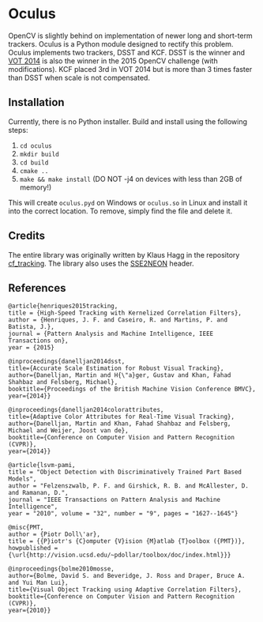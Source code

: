 # Oculus

OpenCV is slightly behind on implementation of newer long and short-term trackers. Oculus is a Python module designed to rectify this problem. Oculus implements two trackers, DSST and KCF. DSST is the winner and [VOT 2014](http://www.votchallenge.net/vot2014/download/vot_2014_paper.pdf) is also the winner in the 2015 OpenCV challenge (with modifications). KCF placed 3rd in VOT 2014 but is more than 3 times faster than DSST when scale is not compensated.

## Installation

Currently, there is no Python installer. Build and install using the following steps:

1. `cd oculus`
2. `mkdir build`
3. `cd build`
4. `cmake ..`
5. `make && make install` (DO NOT -j4 on devices with less than 2GB of memory!)

This will create `oculus.pyd` on Windows or `oculus.so` in Linux and install it into the correct location. To remove, simply find the file and delete it.

## Credits

The entire library was originally written by Klaus Hagg in the repository [cf_tracking](https://github.com/klahaag/cf_tracking). The library also uses the [SSE2NEON](https://github.com/jratcliff63367/sse2neon) header.


## References

```
@article{henriques2015tracking,
title = {High-Speed Tracking with Kernelized Correlation Filters},
author = {Henriques, J. F. and Caseiro, R. and Martins, P. and Batista, J.},
journal = {Pattern Analysis and Machine Intelligence, IEEE Transactions on},
year = {2015}
```

```
@inproceedings{danelljan2014dsst,
title={Accurate Scale Estimation for Robust Visual Tracking},
author={Danelljan, Martin and H{\"a}ger, Gustav and Khan, Fahad Shahbaz and Felsberg, Michael},
booktitle={Proceedings of the British Machine Vision Conference BMVC},
year={2014}}
```

```
@inproceedings{danelljan2014colorattributes,
title={Adaptive Color Attributes for Real-Time Visual Tracking},
author={Danelljan, Martin and Khan, Fahad Shahbaz and Felsberg, Michael and Weijer, Joost van de},
booktitle={Conference on Computer Vision and Pattern Recognition (CVPR)},
year={2014}}
```

```
@article{lsvm-pami,
title = "Object Detection with Discriminatively Trained Part Based Models",
author = "Felzenszwalb, P. F. and Girshick, R. B. and McAllester, D. and Ramanan, D.",
journal = "IEEE Transactions on Pattern Analysis and Machine Intelligence",
year = "2010", volume = "32", number = "9", pages = "1627--1645"}
```

```
@misc{PMT,
author = {Piotr Doll\'ar},
title = {{P}iotr's {C}omputer {V}ision {M}atlab {T}oolbox ({PMT})},
howpublished = {\url{http://vision.ucsd.edu/~pdollar/toolbox/doc/index.html}}}
```

```
@inproceedings{bolme2010mosse,
author={Bolme, David S. and Beveridge, J. Ross and Draper, Bruce A. and Yui Man Lui},
title={Visual Object Tracking using Adaptive Correlation Filters},
booktitle={Conference on Computer Vision and Pattern Recognition (CVPR)},
year={2010}}
```
